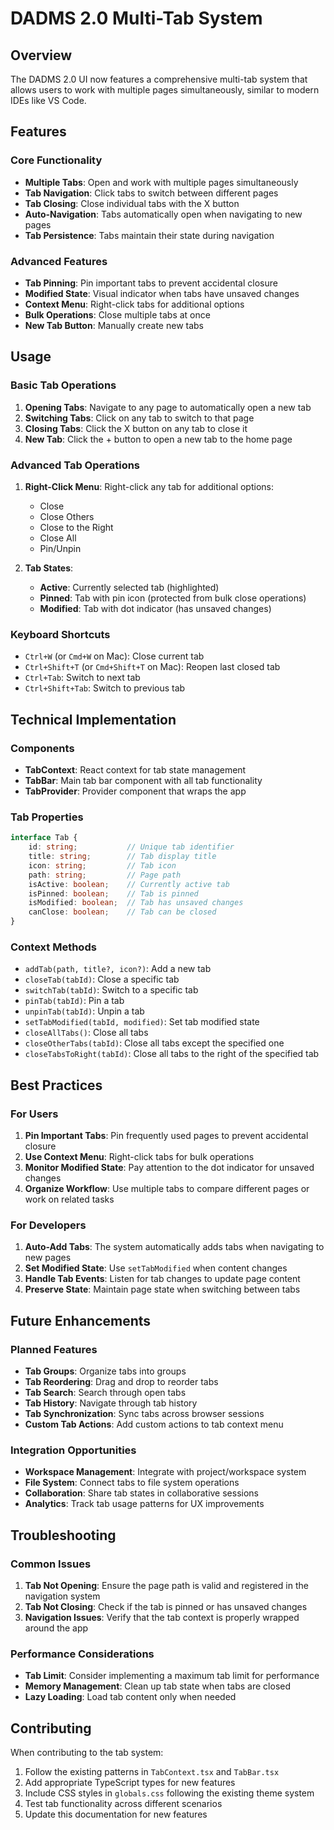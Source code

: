 # DADMS 2.0 Multi-Tab System

## Overview

The DADMS 2.0 UI now features a comprehensive multi-tab system that allows users to work with multiple pages simultaneously, similar to modern IDEs like VS Code.

## Features

### Core Functionality
- **Multiple Tabs**: Open and work with multiple pages simultaneously
- **Tab Navigation**: Click tabs to switch between different pages
- **Tab Closing**: Close individual tabs with the X button
- **Auto-Navigation**: Tabs automatically open when navigating to new pages
- **Tab Persistence**: Tabs maintain their state during navigation

### Advanced Features
- **Tab Pinning**: Pin important tabs to prevent accidental closure
- **Modified State**: Visual indicator when tabs have unsaved changes
- **Context Menu**: Right-click tabs for additional options
- **Bulk Operations**: Close multiple tabs at once
- **New Tab Button**: Manually create new tabs

## Usage

### Basic Tab Operations
1. **Opening Tabs**: Navigate to any page to automatically open a new tab
2. **Switching Tabs**: Click on any tab to switch to that page
3. **Closing Tabs**: Click the X button on any tab to close it
4. **New Tab**: Click the + button to open a new tab to the home page

### Advanced Tab Operations
1. **Right-Click Menu**: Right-click any tab for additional options:
   - Close
   - Close Others
   - Close to the Right
   - Close All
   - Pin/Unpin

2. **Tab States**:
   - **Active**: Currently selected tab (highlighted)
   - **Pinned**: Tab with pin icon (protected from bulk close operations)
   - **Modified**: Tab with dot indicator (has unsaved changes)

### Keyboard Shortcuts
- `Ctrl+W` (or `Cmd+W` on Mac): Close current tab
- `Ctrl+Shift+T` (or `Cmd+Shift+T` on Mac): Reopen last closed tab
- `Ctrl+Tab`: Switch to next tab
- `Ctrl+Shift+Tab`: Switch to previous tab

## Technical Implementation

### Components
- **TabContext**: React context for tab state management
- **TabBar**: Main tab bar component with all tab functionality
- **TabProvider**: Provider component that wraps the app

### Tab Properties
```typescript
interface Tab {
    id: string;           // Unique tab identifier
    title: string;        // Tab display title
    icon: string;         // Tab icon
    path: string;         // Page path
    isActive: boolean;    // Currently active tab
    isPinned: boolean;    // Tab is pinned
    isModified: boolean;  // Tab has unsaved changes
    canClose: boolean;    // Tab can be closed
}
```

### Context Methods
- `addTab(path, title?, icon?)`: Add a new tab
- `closeTab(tabId)`: Close a specific tab
- `switchTab(tabId)`: Switch to a specific tab
- `pinTab(tabId)`: Pin a tab
- `unpinTab(tabId)`: Unpin a tab
- `setTabModified(tabId, modified)`: Set tab modified state
- `closeAllTabs()`: Close all tabs
- `closeOtherTabs(tabId)`: Close all tabs except the specified one
- `closeTabsToRight(tabId)`: Close all tabs to the right of the specified tab

## Best Practices

### For Users
1. **Pin Important Tabs**: Pin frequently used pages to prevent accidental closure
2. **Use Context Menu**: Right-click tabs for bulk operations
3. **Monitor Modified State**: Pay attention to the dot indicator for unsaved changes
4. **Organize Workflow**: Use multiple tabs to compare different pages or work on related tasks

### For Developers
1. **Auto-Add Tabs**: The system automatically adds tabs when navigating to new pages
2. **Set Modified State**: Use `setTabModified` when content changes
3. **Handle Tab Events**: Listen for tab changes to update page content
4. **Preserve State**: Maintain page state when switching between tabs

## Future Enhancements

### Planned Features
- **Tab Groups**: Organize tabs into groups
- **Tab Reordering**: Drag and drop to reorder tabs
- **Tab Search**: Search through open tabs
- **Tab History**: Navigate through tab history
- **Tab Synchronization**: Sync tabs across browser sessions
- **Custom Tab Actions**: Add custom actions to tab context menu

### Integration Opportunities
- **Workspace Management**: Integrate with project/workspace system
- **File System**: Connect tabs to file system operations
- **Collaboration**: Share tab states in collaborative sessions
- **Analytics**: Track tab usage patterns for UX improvements

## Troubleshooting

### Common Issues
1. **Tab Not Opening**: Ensure the page path is valid and registered in the navigation system
2. **Tab Not Closing**: Check if the tab is pinned or has unsaved changes
3. **Navigation Issues**: Verify that the tab context is properly wrapped around the app

### Performance Considerations
- **Tab Limit**: Consider implementing a maximum tab limit for performance
- **Memory Management**: Clean up tab state when tabs are closed
- **Lazy Loading**: Load tab content only when needed

## Contributing

When contributing to the tab system:
1. Follow the existing patterns in `TabContext.tsx` and `TabBar.tsx`
2. Add appropriate TypeScript types for new features
3. Include CSS styles in `globals.css` following the existing theme system
4. Test tab functionality across different scenarios
5. Update this documentation for new features 